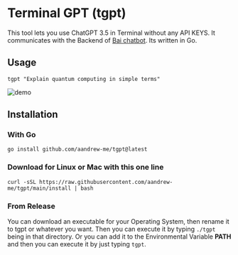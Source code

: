# Terminal GPT (tgpt)

This tool lets you use ChatGPT 3.5 in Terminal without any API KEYS. It communicates with the Backend of [Bai chatbot](https://chatbot.theb.ai). Its written in Go.

## Usage
```
tgpt "Explain quantum computing in simple terms"
```
![demo](https://user-images.githubusercontent.com/66430340/233759296-c4cf8cf2-0cab-48aa-9e84-40765b823282.gif)

## Installation

### With Go
```
go install github.com/aandrew-me/tgpt@latest
```
### Download for Linux or Mac with this one line
```
curl -sSL https://raw.githubusercontent.com/aandrew-me/tgpt/main/install | bash
```

### From Release

You can download an executable for your Operating System, then rename it to tgpt or whatever you want. Then you can execute it by typing `./tgpt` being in that directory. Or you can add it to the Environmental Variable **PATH** and then you can execute it by just typing `tgpt`.

